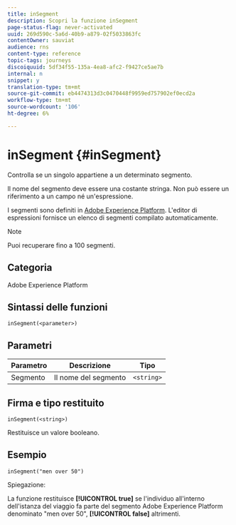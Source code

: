 ```yaml
---
title: inSegment
description: Scopri la funzione inSegment
page-status-flag: never-activated
uuid: 269d590c-5a6d-40b9-a879-02f5033863fc
contentOwner: sauviat
audience: rns
content-type: reference
topic-tags: journeys
discoiquuid: 5df34f55-135a-4ea8-afc2-f9427ce5ae7b
internal: n
snippet: y
translation-type: tm+mt
source-git-commit: eb4474313d3c0470448f9959ed757902ef0ecd2a
workflow-type: tm+mt
source-wordcount: '106'
ht-degree: 6%

---
```



# inSegment {#inSegment}

Controlla se un singolo appartiene a un determinato segmento.

Il nome del segmento deve essere una costante stringa. Non può essere un riferimento a un campo né un&#39;espressione.

I segmenti sono definiti in [Adobe Experience Platform](https://platform.adobe.com/segment/overview). L&#39;editor di espressioni fornisce un elenco di segmenti compilato automaticamente.

>[!NOTE]
>
>Puoi recuperare fino a 100 segmenti.

## Categoria

Adobe Experience Platform

## Sintassi delle funzioni

`inSegment(<parameter>)`

## Parametri

| Parametro | Descrizione | Tipo |
|--- |--- |--- |
| Segmento | Il nome del segmento | `<string>` |

## Firma e tipo restituito

`inSegment(<string>)`

Restituisce un valore booleano.

## Esempio

`inSegment("men over 50")`

Spiegazione:

La funzione restituisce **[!UICONTROL true]** se l&#39;individuo all&#39;interno dell&#39;istanza del viaggio fa parte del segmento Adobe Experience Platform denominato &quot;men over 50&quot;, **[!UICONTROL false]** altrimenti.
